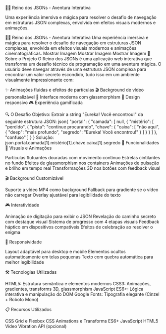 🧙‍♂️ Reino dos JSONs - Aventura Interativa


Uma experiência imersiva e mágica para resolver o desafio de navegação em estruturas JSON complexas, envolvida em efeitos visuais modernos e animações.

🧙‍♂️ Reino dos JSONs - Aventura Interativa
Uma experiência imersiva e mágica para resolver o desafio de navegação em estruturas JSON complexas, envolvida em efeitos visuais modernos e animações cinematográficas.
Mostrar Imagem
Mostrar Imagem
Mostrar Imagem
🎯 Sobre o Projeto
O Reino dos JSONs é uma aplicação web interativa que transforma um desafio técnico de programação em uma aventura mágica. O usuário deve navegar através de uma estrutura JSON complexa para encontrar um valor secreto escondido, tudo isso em um ambiente visualmente impressionante com:

✨ Animações fluidas e efeitos de partículas
🎬 Background de vídeo personalizável
🌟 Interface moderna com glassmorphism
📱 Design responsivo
🎮 Experiência gamificada

🔍 O Desafio
Objetivo: Extrair a string "Eureka! Você encontrou!" da seguinte estrutura JSON:
json{
  "portal": {
    "camada": [
      null,
      {
        "mistério": [
          "perdido",
          {
            "pista": "continue procurando",
            "chave": {
              "caixa": [
                "não aqui",
                {
                  "deep": "mais profundo",
                  "segredo": "Eureka! Você encontrou!"
                }
              ]
            }
          }
        ]
      },
      "confuso"
    ]
  }
}
Solução: json.portal.camada[1].mistério[1].chave.caixa[1].segredo
🚀 Funcionalidades
🎨 Visuais e Animações

Partículas flutuantes douradas com movimento contínuo
Estrelas cintilantes no fundo
Efeitos de glassmorphism nos containers
Animações de pulsação e brilho em tempo real
Transformações 3D nos botões com feedback visual

🎬 Background Customizável

Suporte a vídeo MP4 como background
Fallback para gradiente se o vídeo não carregar
Overlay ajustável para legibilidade do texto

🎮 Interatividade

Animação de digitação para exibir o JSON
Revelação do caminho secreto com destaque visual
Sistema de progresso com 4 etapas visuais
Feedback háptico em dispositivos compatíveis
Efeitos de celebração ao resolver o enigma

📱 Responsividade

Layout adaptável para desktop e mobile
Elementos ocultos automaticamente em telas pequenas
Texto com quebra automática para melhor legibilidade

🛠️ Tecnologias Utilizadas

HTML5: Estrutura semântica e elementos modernos
CSS3: Animações, gradientes, transforms 3D, glassmorphism
JavaScript ES6+: Lógica interativa e manipulação do DOM
Google Fonts: Tipografia elegante (Cinzel + Roboto Mono)

📋 Recursos Utilizados

CSS Grid e Flexbox
CSS Animations e Transforms
ES6+ JavaScript
HTML5 Video
Vibration API (opcional)
